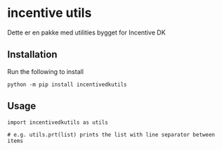 # incentive utils
Dette er en pakke med utilities bygget for Incentive DK

## Installation

Run the following to install 
```
python -m pip install incentivedkutils
```

## Usage

```
import incentivedkutils as utils

# e.g. utils.prt(list) prints the list with line separator between items
```


